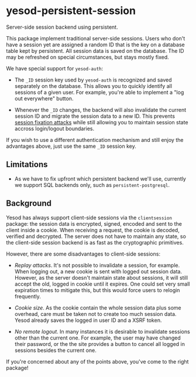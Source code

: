 # yesod-persistent-session

Server-side session backend using persistent.

This package implement traditional server-side sessions.  Users
who don't have a session yet are assigned a random ID that is the
key on a database table kept by persistent.  All session data is
saved on the database.  The ID may be refreshed on special
circumstances, but stays mostly fixed.

We have special support for `yesod-auth`:

  * The `_ID` session key used by `yesod-auth` is recognized and
    saved separately on the database.  This allows you to quickly
    identify all sessions of a given user.  For example, you're
    able to implement a "log out everywhere" button.

  * Whenever the `_ID` changes, the backend will also invalidate
    the current session ID and migrate the session data to a new
    ID.  This prevents
    [session fixation attacks](http://www.acrossecurity.com/papers/session_fixation.pdf)
    while still allowing you to maintain session state accross
    login/logout boundaries.

If you wish to use a different authentication mechanism and still
enjoy the advantages above, just use the same `_ID` session key.


## Limitations

  * As we have to fix upfront which persistent backend we'll use,
    currently we support SQL backends only, such as
    `persistent-postgresql`.


## Background

Yesod has always support client-side sessions via the
`clientsession` package: the session data is encrypted, signed,
encoded and sent to the client inside a cookie.  When receiving a
request, the cookie is decoded, verified and decrypted.  The
server does not have to maintain any state, so the client-side
session backend is as fast as the cryptographic primitives.

However, there are some disadvantages to client-side sessions:

  * _Replay attacks_.  It's not possible to invalidate a session,
    for example.  When logging out, a new cookie is sent with
    logged out session data.  However, as the server doesn't
    maintain state about sessions, it will still accept the old,
    logged in cookie until it expires.  One could set very small
    expiration times to mitigate this, but this would force users
    to relogin frequently.

  * _Cookie size_.  As the cookie contain the whole session data
    plus some overhead, care must be taken not to create too much
    session data.  Yesod already saves the logged in user ID and
    a XSRF token.

  * _No remote logout_.  In many instances it is desirable to
    invalidate sessions other than the current one.  For example,
    the user may have changed their password, or the the site
    provides a button to cancel all logged in sessions besides
    the current one.

If you're concerned about any of the points above, you've come to
the right package!
